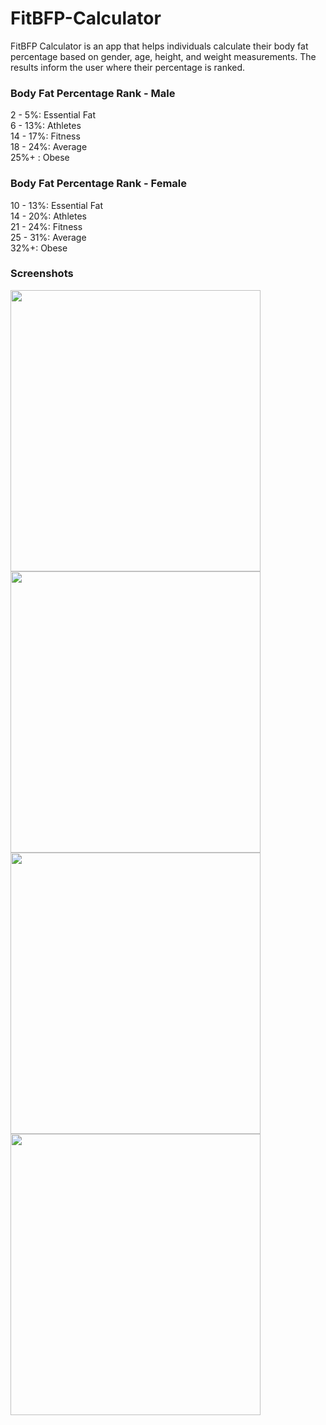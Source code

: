 # FitBFP-Calculator
FitBFP Calculator is an app that helps individuals calculate their body fat percentage based on gender, age, height, and weight measurements. The results inform the user where their percentage is ranked.


### Body Fat Percentage Rank - Male

2 - 5%: Essential Fat\
6 - 13%: Athletes\
14 - 17%: Fitness\
18 - 24%: Average\
25%+ : Obese

### Body Fat Percentage Rank - Female

10 - 13%: Essential Fat\
14 - 20%: Athletes\
21 - 24%: Fitness\
25 - 31%: Average\
32%+: Obese

### Screenshots
<img src="https://user-images.githubusercontent.com/46203817/98313549-b611a880-1f99-11eb-927d-cc156061958d.png" width="400" height="450"/> <img src="https://user-images.githubusercontent.com/46203817/98313599-d2ade080-1f99-11eb-91de-789234d9bca9.png" width="400" height="450"/> <img src="https://user-images.githubusercontent.com/46203817/98313663-f40ecc80-1f99-11eb-8404-2d16870244e6.png" width="400" height="450"/> <img src="https://user-images.githubusercontent.com/46203817/98313673-f709bd00-1f99-11eb-9fad-89cb3108a4ae.png" width="400" height="450"/>
